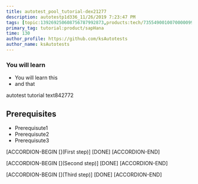 ```yaml
---
title: autotest_pool_tutorial-dex21277
description: autotestp1d336_11/26/2019 7:23:47 PM
tags: [topic:139269250608756787992873,products:tech/73554900100700000996,tutorial:experience/advanced]
primary_tag: tutorial:product/sapHana
time: 130
author_profile: https://github.com/ksAutotests
author_name: ksAutotests
---
```

### You will learn
- You will learn this
- and that

autotest tutorial text842772

## Prerequisites
- Prerequisute1
- Prerequisute2
- Prerequisute3

[ACCORDION-BEGIN [](First step)]
[DONE]
[ACCORDION-END]

[ACCORDION-BEGIN [](Second step)]
[DONE]
[ACCORDION-END]

[ACCORDION-BEGIN [](Third step)]
[DONE]
[ACCORDION-END]

